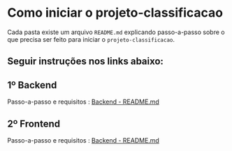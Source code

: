 # Como iniciar o projeto-classificacao

Cada pasta existe um arquivo `README.md` explicando passo-a-passo sobre o que precisa ser feito para iniciar o `projeto-classificacao`.


## Seguir instruções nos links abaixo:

## 1º Backend

Passo-a-passo e requisitos :  [Backend - README.md](https://github.com/lucaspvanderlinde/projeto-classificacao/blob/master/classificacao-back-end/README.md)

## 2º Frontend

Passo-a-passo e requisitos : [Backend - README.md](https://github.com/lucaspvanderlinde/projeto-classificacao/blob/master/classificacao-front-end/README.md)


